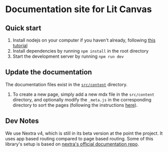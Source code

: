 # Documentation site for Lit Canvas

## Quick start 

1. Install nodejs on your computer if you haven't already, following [this tutorial](https://nodejs.org/en/download)
2. Install dependencies by running `npm install` in the root directory
3. Start the development server by running `npm run dev`

## Update the documentation

The documentation files exist in the [`src/content`](src/content) directory. 

1. To create a new page, simply add a new mdx file in the `src/content` directory, and optionally modify the `_meta.js` in the corresponding directory to sort the pages (following the instructions [here](https://nextra.site/docs/guide/organize-files#_metajs)). 

## Dev Notes 

We use Nextra v4, which is still in its beta version at the point the project. It uses app based routing compared to page based routing. Some of this library's setup is based on [nextra's official documentation repo](https://github.com/shuding/nextra/blob/8793da79d43380b4a24b08c4d182f1b3eb559c04/docs/package.json#L22).